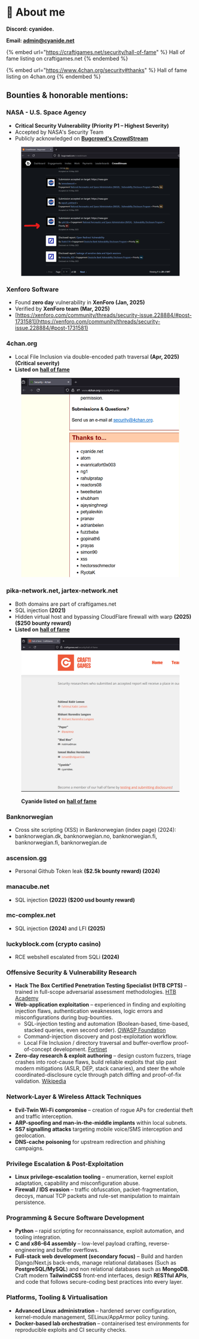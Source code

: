 # 🧸 About me

**Discord: cyanidee.**

**Email: admin@cyanide.net**



{% embed url="https://craftigames.net/security/hall-of-fame" %}
Hall of fame listing on craftigames.net
{% endembed %}

{% embed url="https://www.4chan.org/security#thanks" %}
Hall of fame listing on 4chan.org
{% endembed %}

## Bounties & honorable mentions:

### NASA - U.S. Space Agency

* **Critical Security Vulnerability (Priority P1 – Highest Severity)**
* Accepted by NASA's Security Team
* Publicly acknowledged on [**Bugcrowd's CrowdStream**](https://bugcrowd.com/cy4n1de/crowdstream)&#x20;

<figure><img src=".gitbook/assets/image (8).png" alt=""><figcaption></figcaption></figure>

### **Xenforo Software**

* Found **zero day** vulnerability in **XenForo (Jan, 2025)**&#x20;
* Verified by **XenForo team (Mar, 2025)**
* [https://xenforo.com/community/threads/security-issue.228884/#post-1731581](https://xenforo.com/community/threads/security-issue.228884/#post-1731581)

### **4chan**.org

* Local File Inclusion via double-encoded path traversal **(Apr, 2025) (Critical severity)**
* **Listed on** [**hall of fame**](https://www.4chan.org/security#thanks)

<figure><img src=".gitbook/assets/image (6).png" alt=""><figcaption></figcaption></figure>



### pika-network.net, jartex-network.net

* Both domains are part of craftigames.net
* SQL injection **(2021)**
* Hidden virtual host and bypassing CloudFlare firewall with warp **(2025) ($250 bounty reward)**
* **Listed on** [**hall of fame**](https://craftigames.net/security/hall-of-fame)

<figure><img src=".gitbook/assets/image (2).png" alt=""><figcaption><p><strong>Cyanide listed on</strong> <a href="https://craftigames.net/security/hall-of-fame"><strong>hall of fame</strong></a></p></figcaption></figure>

### **Banknorwegian**

* Cross site scripting (XSS) in Banknorwegian (index page) (2024):&#x20;
* banknorwegian.dk, banknorwegian.no, banknorwegian.fi,  banknorwegian.fi, banknorwegian.de

### **ascension**.gg

* Personal Github Token leak **($2.5k bounty reward) (2024)**

### manacube.net

* SQL injection **(2022) ($200 usd bounty reward)**

### mc-complex.net

* SQL injection **(2024)** and LFI **(2025)**

### luckyblock.com (crypto casino)

* RCE webshell escalated from SQLi **(2024)**





### Offensive Security & Vulnerability Research

* **Hack The Box Certified Penetration Testing Specialist (HTB CPTS)** – trained in full-scope adversarial assessment methodologies. [HTB Academy](https://academy.hackthebox.com/preview/certifications/htb-certified-penetration-testing-specialist)
* **Web-application exploitation** – experienced in finding and exploiting injection flaws, authentication weaknesses, logic errors and misconfigurations during bug-bounties.
  * SQL-injection testing and automation (Boolean-based, time-based, stacked queries, even second order). [OWASP Foundation](https://owasp.org/www-community/attacks/SQL_Injection)
  * Command-injection discovery and post-exploitation workflow.
  * Local File Inclusion / directory traversal and buffer-overflow proof-of-concept development. [Fortinet](https://www.fortinet.com/resources/cyberglossary/buffer-overflow)
* **Zero-day research & exploit authoring** – design custom fuzzers, triage crashes into root-cause flaws, build reliable exploits that slip past modern mitigations (ASLR, DEP, stack canaries), and steer the whole coordinated-disclosure cycle through patch diffing and proof-of-fix validation. [Wikipedia](https://en.wikipedia.org/wiki/Zero-day_vulnerability)

### Network-Layer & Wireless Attack Techniques

* **Evil-Twin Wi-Fi compromise** – creation of rogue APs for credential theft and traffic interception.&#x20;
* **ARP-spoofing and man-in-the-middle implants** within local subnets.
* **SS7 signalling attacks** targeting mobile voice/SMS interception and geolocation.&#x20;
* **DNS-cache poisoning** for upstream redirection and phishing campaigns.

### Privilege Escalation & Post-Exploitation

* **Linux privilege-escalation tooling** – enumeration, kernel exploit adaptation, capability and misconfiguration abuse.&#x20;
* **Firewall / IDS evasion** – traffic obfuscation, packet-fragmentation, decoys, manual TCP packets and rule-set manipulation to maintain persistence.

### Programming & Secure Software Development

* **Python** – rapid scripting for reconnaissance, exploit automation, and tooling integration.
* **C and x86-64 assembly** – low-level payload crafting, reverse-engineering and buffer overflows.
* **Full-stack web development (secondary focus)** – Build and harden Django/Next.js back-ends, manage relational databases (Such as **PostgreSQL/MySQL**) and non relational databases such as **MongoDB**. Craft modern **TailwindCSS** front-end interfaces, design **RESTful APIs**, and code that follows secure-coding best practices into every layer.

### Platforms, Tooling & Virtualisation

* **Advanced Linux administration** – hardened server configuration, kernel-module management, SELinux/AppArmor policy tuning.
* **Docker-based lab orchestration** – containerised test environments for reproducible exploits and CI security checks.

